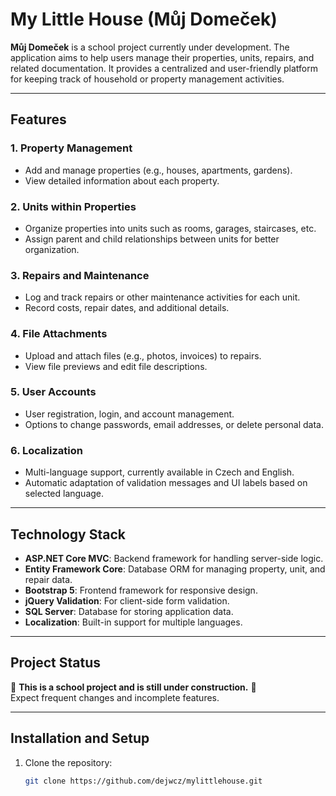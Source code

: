 # My Little House (Můj Domeček)

**Můj Domeček** is a school project currently under development. The application aims to help users manage their properties, units, repairs, and related documentation. It provides a centralized and user-friendly platform for keeping track of household or property management activities.

---

## Features

### 1. **Property Management**
   - Add and manage properties (e.g., houses, apartments, gardens).
   - View detailed information about each property.

### 2. **Units within Properties**
   - Organize properties into units such as rooms, garages, staircases, etc.
   - Assign parent and child relationships between units for better organization.

### 3. **Repairs and Maintenance**
   - Log and track repairs or other maintenance activities for each unit.
   - Record costs, repair dates, and additional details.

### 4. **File Attachments**
   - Upload and attach files (e.g., photos, invoices) to repairs.
   - View file previews and edit file descriptions.

### 5. **User Accounts**
   - User registration, login, and account management.
   - Options to change passwords, email addresses, or delete personal data.

### 6. **Localization**
   - Multi-language support, currently available in Czech and English.
   - Automatic adaptation of validation messages and UI labels based on selected language.

---

## Technology Stack

- **ASP.NET Core MVC**: Backend framework for handling server-side logic.
- **Entity Framework Core**: Database ORM for managing property, unit, and repair data.
- **Bootstrap 5**: Frontend framework for responsive design.
- **jQuery Validation**: For client-side form validation.
- **SQL Server**: Database for storing application data.
- **Localization**: Built-in support for multiple languages.

---

## Project Status

🚧 **This is a school project and is still under construction.** 🚧  
Expect frequent changes and incomplete features.

---

## Installation and Setup

1. Clone the repository:
   ```bash
   git clone https://github.com/dejwcz/mylittlehouse.git
